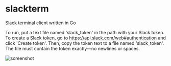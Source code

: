 # slackterm
Slack terminal client written in Go

To run, put a text file named 'slack_token' in the path with your Slack token. To create a Slack token, go to https://api.slack.com/web#authentication and click 'Create token'. Then, copy the token text to a file named 'slack_token'. The file must contain the token exactly—no newlines or spaces.

![screenshot](https://i.imgur.com/0kBmbeK.png)
